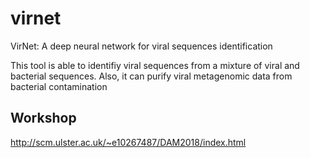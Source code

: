 # virnet
VirNet: A deep neural network for viral sequences identification

This tool is able to identifiy viral sequences from a mixture of viral and bacterial sequences. Also, it can purify viral metagenomic data from bacterial contamination

## Workshop 
http://scm.ulster.ac.uk/~e10267487/DAM2018/index.html
